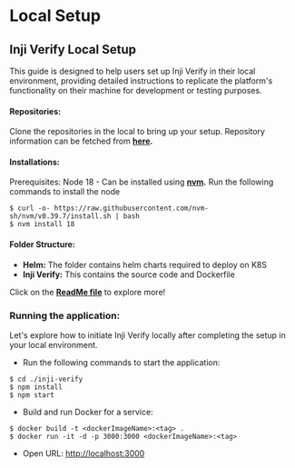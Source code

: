 # Local Setup

## Inji Verify Local Setup

This guide is designed to help users set up Inji Verify in their local environment, providing detailed instructions to replicate the platform's functionality on their machine for development or testing purposes.

#### **Repositories:**

Clone the repositories in the local to bring up your setup. Repository information can be fetched from [**here**](https://github.com/mosip/inji-verify/tree/v0.8.0)**.**

#### **Installations:**

Prerequisites: Node 18 - Can be installed using [**nvm**](https://github.com/nvm-sh/nvm)**.** Run the following commands to install the node

```
$ curl -o- https://raw.githubusercontent.com/nvm-sh/nvm/v0.39.7/install.sh | bash
$ nvm install 18
```

#### **Folder Structure:**

* **Helm:** The folder contains helm charts required to deploy on K8S
* **Inji Verify:** This contains the source code and Dockerfile

Click on the [**ReadMe file**](https://github.com/mosip/inji-verify/blob/v0.8.0/README.md) to explore more!

### **Running the application:**

Let's explore how to initiate Inji Verify locally after completing the setup in your local environment.

* Run the following commands to start the application:

```
$ cd ./inji-verify
$ npm install
$ npm start
```

* Build and run Docker for a service:

```
$ docker build -t <dockerImageName>:<tag> .
$ docker run -it -d -p 3000:3000 <dockerImageName>:<tag>
```

* Open URL:  [http://localhost:3000](http://localhost:3000/)

